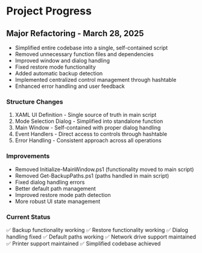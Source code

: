# Project Progress

## Major Refactoring - March 28, 2025
- Simplified entire codebase into a single, self-contained script
- Removed unnecessary function files and dependencies
- Improved window and dialog handling
- Fixed restore mode functionality
- Added automatic backup detection
- Implemented centralized control management through hashtable
- Enhanced error handling and user feedback

### Structure Changes
1. XAML UI Definition - Single source of truth in main script
2. Mode Selection Dialog - Simplified into standalone function
3. Main Window - Self-contained with proper dialog handling
4. Event Handlers - Direct access to controls through hashtable
5. Error Handling - Consistent approach across all operations

### Improvements
- Removed Initialize-MainWindow.ps1 (functionality moved to main script)
- Removed Get-BackupPaths.ps1 (paths handled in main script)
- Fixed dialog handling errors
- Better default path management
- Improved restore mode path detection
- More robust UI state management

### Current Status
✅ Backup functionality working
✅ Restore functionality working
✅ Dialog handling fixed
✅ Default paths working
✅ Network drive support maintained
✅ Printer support maintained
✅ Simplified codebase achieved
